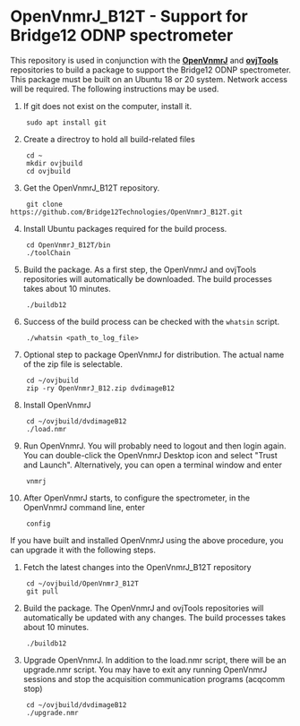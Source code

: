 # OpenVnmrJ_B12T - Support for Bridge12 ODNP spectrometer

This repository is used in conjunction with the [**OpenVnmrJ**](https://github.com/OpenVnmrJ/OpenVnmrJ) and [**ovjTools**](https://github.com/OpenVnmrJ/ovjTools) repositories to build a package to support the Bridge12 ODNP spectrometer. This package must be built on an Ubuntu 18 or 20 system. Network access will be required. The following instructions may be used.

1. If git does not exist on the computer, install it.
```
    sudo apt install git
```

2. Create a directroy to hold all build-related files
```
    cd ~
    mkdir ovjbuild
    cd ovjbuild
```
3. Get the OpenVnmrJ_B12T repository.
```
    git clone https://github.com/Bridge12Technologies/OpenVnmrJ_B12T.git
```

4. Install Ubuntu packages required for the build process.
```
    cd OpenVnmrJ_B12T/bin
    ./toolChain
```

5. Build the package. As a first step, the OpenVnmrJ and ovjTools repositories will automatically be downloaded. The build processes takes about 10 minutes.
```
    ./buildb12
```
6. Success of the build process can be checked with the ```whatsin``` script.
```
    ./whatsin <path_to_log_file>
```

7. Optional step to package OpenVnmrJ for distribution. The actual name of the zip file is selectable.
```
    cd ~/ovjbuild
    zip -ry OpenVnmrJ_B12.zip dvdimageB12
```

8. Install OpenVnmrJ
```
    cd ~/ovjbuild/dvdimageB12
    ./load.nmr
```

9. Run OpenVnmrJ. You will probably need to logout and then login again. You can double-click the OpenVnmrJ Desktop icon and select "Trust and Launch". Alternatively, you can open a terminal window and enter
```
    vnmrj
```
10. After OpenVnmrJ starts, to configure the spectrometer, in the OpenVnmrJ command line, enter
```
    config
````

If you have built and installed OpenVnmrJ using the above procedure, you can upgrade it with the following steps.

1. Fetch the latest changes into the OpenVnmrJ_B12T repository
```
    cd ~/ovjbuild/OpenVnmrJ_B12T
    git pull
```

2. Build the package. The OpenVnmrJ and ovjTools repositories will automatically be updated with any changes. The build processes takes about 10 minutes.
```
    ./buildb12
```

3. Upgrade OpenVnmrJ. In addition to the load.nmr script, there will be an upgrade.nmr script. You may have to exit any running OpenVnmrJ sessions and stop the acquisition communication programs (acqcomm stop)
```
    cd ~/ovjbuild/dvdimageB12
    ./upgrade.nmr
```

